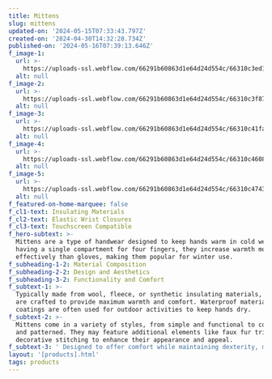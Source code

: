 ```yaml
---
title: Mittens
slug: mittens
updated-on: '2024-05-15T07:33:43.797Z'
created-on: '2024-04-30T14:32:28.734Z'
published-on: '2024-05-16T07:39:13.646Z'
f_image-1:
  url: >-
    https://uploads-ssl.webflow.com/66291b60863d1e64d24d554c/66310c3ed1d12903328be68a_download.jpeg
  alt: null
f_image-2:
  url: >-
    https://uploads-ssl.webflow.com/66291b60863d1e64d24d554c/66310c3f877144eb765bf377_images.jpeg
  alt: null
f_image-3:
  url: >-
    https://uploads-ssl.webflow.com/66291b60863d1e64d24d554c/66310c41fa4cffd4847c433f_images%20(3).jpeg
  alt: null
f_image-4:
  url: >-
    https://uploads-ssl.webflow.com/66291b60863d1e64d24d554c/66310c46085632ac25cfc687_images%20(1).jpeg
  alt: null
f_image-5:
  url: >-
    https://uploads-ssl.webflow.com/66291b60863d1e64d24d554c/66310c47438c5f57e9158327_images%20(2).jpeg
  alt: null
f_featured-on-home-marquee: false
f_cl1-text: Insulating Materials
f_cl2-text: Elastic Wrist Closures
f_cl3-text: Touchscreen Compatible
f_hero-subtext: >-
  Mittens are a type of handwear designed to keep hands warm in cold weather. By
  having a single compartment for four fingers, they increase warmth more
  effectively than gloves, making them popular for winter use.
f_subheading-1-2: Material Composition
f_subheading-2-2: Design and Aesthetics
f_subheading-3-2: Functionality and Comfort
f_subtext-1: >-
  Typically made from wool, fleece, or synthetic insulating materials, mittens
  are crafted to provide maximum warmth and comfort. Waterproof materials or
  coatings are often used for outdoor activities to keep hands dry.
f_subtext-2: >-
  Mittens come in a variety of styles, from simple and functional to colorful
  and patterned. They may feature additional elements like faux fur trims or
  decorative stitching to enhance their appearance and appeal.
f_subtext-3: ' Designed to offer comfort while maintaining dexterity, mittens may include features such as elastic wrists to keep cold air out, touchscreen compatibility for using devices without removal, and clips for pairing to prevent loss.'
layout: '[products].html'
tags: products
---
```



